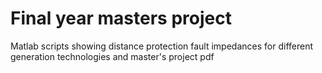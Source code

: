 # Final year masters project
Matlab scripts showing distance protection fault impedances for different generation technologies and master's project pdf
